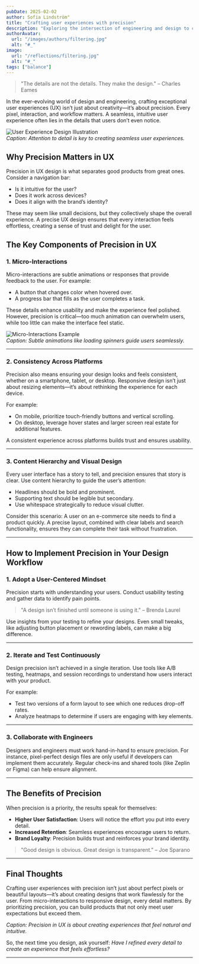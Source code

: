 ```yaml
---
pubDate: 2025-02-02
author: Sofia Lindström"
title: "Crafting user experiences with precision"
description: "Exploring the intersection of engineering and design to create intuitive user interfaces."
authorAvatar:
  url: "/images/authors/filtering.jpg"
  alt: "#_"
image:
  url: "/reflections/filtering.jpg"
  alt: "#_"
tags: ["balance"]
---
```



> "The details are not the details. They make the design." – Charles Eames  

In the ever-evolving world of design and engineering, crafting exceptional user experiences (UX) isn’t just about creativity—it’s about precision. Every pixel, interaction, and workflow matters. A seamless, intuitive user experience often lies in the details that users don’t even notice.  

![User Experience Design Illustration](https://plus.unsplash.com/premium_photo-1661326248013-3107a4b2bd91?q=80&w=2940&auto=format&fit=crop&ixlib=rb-4.0.3&ixid=M3wxMjA3fDB8MHxwaG90by1wYWdlfHx8fGVufDB8fHx8fA%3D%3D)  
*Caption: Attention to detail is key to creating seamless user experiences.*

## Why Precision Matters in UX  

Precision in UX design is what separates good products from great ones. Consider a navigation bar:  
- Is it intuitive for the user?  
- Does it work across devices?  
- Does it align with the brand’s identity?  

These may seem like small decisions, but they collectively shape the overall experience. A precise UX design ensures that every interaction feels effortless, creating a sense of trust and delight for the user.

## The Key Components of Precision in UX  

### 1. **Micro-Interactions**  
Micro-interactions are subtle animations or responses that provide feedback to the user. For example:  
- A button that changes color when hovered over.  
- A progress bar that fills as the user completes a task.  

These details enhance usability and make the experience feel polished. However, precision is critical—too much animation can overwhelm users, while too little can make the interface feel static.  

![Micro-Interactions Example](https://i.pinimg.com/736x/31/d1/a7/31d1a7c1471cee1c0bd8461214740236.jpg)  
*Caption: Subtle animations like loading spinners guide users seamlessly.*  

---

### 2. **Consistency Across Platforms**  
Precision also means ensuring your design looks and feels consistent, whether on a smartphone, tablet, or desktop. Responsive design isn’t just about resizing elements—it’s about rethinking the experience for each device.  

For example:  
- On mobile, prioritize touch-friendly buttons and vertical scrolling.  
- On desktop, leverage hover states and larger screen real estate for additional features.  

A consistent experience across platforms builds trust and ensures usability.

---

### 3. **Content Hierarchy and Visual Design**  
Every user interface has a story to tell, and precision ensures that story is clear. Use content hierarchy to guide the user’s attention:  
- Headlines should be bold and prominent.  
- Supporting text should be legible but secondary.  
- Use whitespace strategically to reduce visual clutter.  

Consider this scenario: A user on an e-commerce site needs to find a product quickly. A precise layout, combined with clear labels and search functionality, ensures they can complete their task without frustration.

---

## How to Implement Precision in Your Design Workflow  

### 1. **Adopt a User-Centered Mindset**  
Precision starts with understanding your users. Conduct usability testing and gather data to identify pain points.  

> "A design isn’t finished until someone is using it." – Brenda Laurel  

Use insights from your testing to refine your designs. Even small tweaks, like adjusting button placement or rewording labels, can make a big difference.

---

### 2. **Iterate and Test Continuously**  
Design precision isn’t achieved in a single iteration. Use tools like A/B testing, heatmaps, and session recordings to understand how users interact with your product.  

For example:  
- Test two versions of a form layout to see which one reduces drop-off rates.  
- Analyze heatmaps to determine if users are engaging with key elements.  

---

### 3. **Collaborate with Engineers**  
Designers and engineers must work hand-in-hand to ensure precision. For instance, pixel-perfect design files are only useful if developers can implement them accurately. Regular check-ins and shared tools (like Zeplin or Figma) can help ensure alignment.  

---

## The Benefits of Precision  

When precision is a priority, the results speak for themselves:  
- **Higher User Satisfaction**: Users will notice the effort you put into every detail.  
- **Increased Retention**: Seamless experiences encourage users to return.  
- **Brand Loyalty**: Precision builds trust and reinforces your brand identity.

> "Good design is obvious. Great design is transparent." – Joe Sparano  

---

## Final Thoughts  

Crafting user experiences with precision isn’t just about perfect pixels or beautiful layouts—it’s about creating designs that work flawlessly for the user. From micro-interactions to responsive design, every detail matters. By prioritizing precision, you can build products that not only meet user expectations but exceed them.

*Caption: Precision in UX is about creating experiences that feel natural and intuitive.*

So, the next time you design, ask yourself: *Have I refined every detail to create an experience that feels effortless?*  

---

